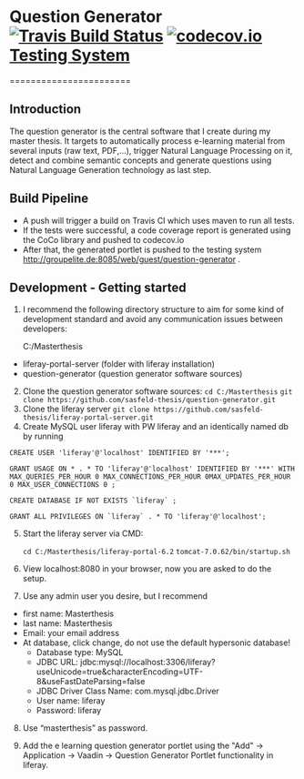 [travis-image]: https://travis-ci.org/sasfeld-thesis/question-generator.svg?branch=master
[travis-url]: https://travis-ci.org/sasfeld-thesis/question-generator
[codecov-image]: https://codecov.io/gh/sasfeld-thesis/question-generator/coverage.svg?branch=master
[codecov-url]: https://codecov.io/gh/sasfeld-thesis/question-generator?branch=master
[codecov-report]: https://codecov.io/gh/sasfeld-thesis/question-generator/branch.svg?branch=master

# Question Generator [![Travis Build Status][travis-image]][travis-url] [![codecov.io][codecov-image]][codecov-url] [Testing System](http://groupelite.de:8085/web/guest/question-generator)
=======================

Introduction
------------

The question generator is the central software that I create during my master thesis. It targets to automatically process e-learning material from several inputs (raw text, PDF,...), trigger Natural Language Processing on it, detect and combine semantic concepts and generate questions using Natural Language Generation technology as last step.


Build Pipeline
------------

- A push will trigger a build on Travis CI which uses maven to run all tests.
- If the tests were successful, a code coverage report is generated using the CoCo library and pushed to codecov.io
- After that, the generated portlet is pushed to the testing system http://groupelite.de:8085/web/guest/question-generator .

Development - Getting started
------------

1. I recommend the following directory structure to aim for some kind of development standard and avoid any communication issues between developers:

	C:/Masterthesis
  - liferay-portal-server (folder with liferay installation)
  - question-generator (question generator software sources)
2. Clone the question generator software sources:
	```cd C:/Masterthesis```
	```git clone https://github.com/sasfeld-thesis/question-generator.git```
3. Clone the liferay server
  ```git clone https://github.com/sasfeld-thesis/liferay-portal-server.git```
4. Create MySQL user liferay with PW liferay and an identically named db by running 

  ```CREATE USER 'liferay'@'localhost' IDENTIFIED BY '***';```
  
  ```GRANT USAGE ON * . * TO 'liferay'@'localhost' IDENTIFIED BY '***' WITH MAX_QUERIES_PER_HOUR 0 MAX_CONNECTIONS_PER_HOUR 0MAX_UPDATES_PER_HOUR 0 MAX_USER_CONNECTIONS 0 ;```
  
  ```CREATE DATABASE IF NOT EXISTS `liferay` ;```
  
  ```GRANT ALL PRIVILEGES ON `liferay` . * TO 'liferay'@'localhost';```
  
5. Start the liferay server via CMD: 

	```cd C:/Masterthesis/liferay-portal-6.2```
	```tomcat-7.0.62/bin/startup.sh```

6. View localhost:8080 in your browser, now you are asked to do the setup.

7. Use any admin user you desire, but I recommend 
  - first name: Masterthesis
  - last name: Masterthesis
  - Email: your email address
  - At database, click change, do not use the default hypersonic database!
    - Database type: MySQL
    - JDBC URL: jdbc:mysql://localhost:3306/liferay?useUnicode=true&characterEncoding=UTF-8&useFastDateParsing=false
    - JDBC Driver Class Name: com.mysql.jdbc.Driver
    - User name: liferay
    - Password: liferay
    
8. Use “masterthesis” as password.

9. Add the e learning question generator portlet using the "Add" -> Application -> Vaadin -> Question Generator Portlet functionality in liferay.




